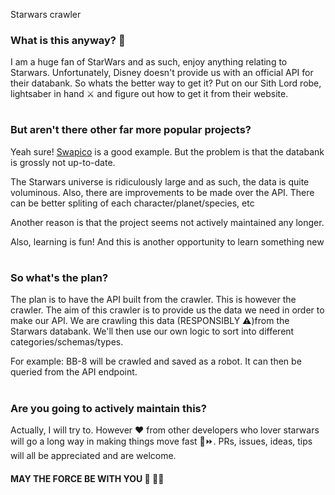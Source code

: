 Starwars crawler

### What is this anyway? 🤔
I am a huge fan of StarWars and as such, enjoy anything relating to Starwars. Unfortunately, Disney doesn't provide us with an official API for their databank. So whats the better way to get it? Put on our Sith Lord robe, lightsaber in hand ⚔️ and figure out how to get it from their website.
#


### But aren't there other far more popular projects?
Yeah sure! [Swapico](http://swapi.co) is a good example. But the problem is that the databank is grossly not up-to-date.

The Starwars universe is ridiculously large and as such, the data is quite voluminous. Also, there are improvements to be made over the API. There can be better spliting of each character/planet/species, etc

Another reason is that the project seems not actively maintained any longer.

Also, learning is fun! And this is another opportunity to learn something new
#

### So what's the plan?
The plan is to have the API built from the crawler. This is however the crawler. The aim of this crawler is to provide us the data we need in order to make our API. We are crawling this data (RESPONSIBLY ⚠️)from the Starwars databank. We'll then use our own logic to sort into different categories/schemas/types.

For example: BB-8 will be crawled and saved as a robot. It can then be queried from the API endpoint.
#


### Are you going to actively maintain this?
Actually, I will try to. However ❤️ from other developers who lover starwars will go a long way in making things move fast 🏃⏩. PRs, issues, ideas, tips will all be appreciated and are welcome.



#### MAY THE FORCE BE WITH YOU 💂 💂‍♀